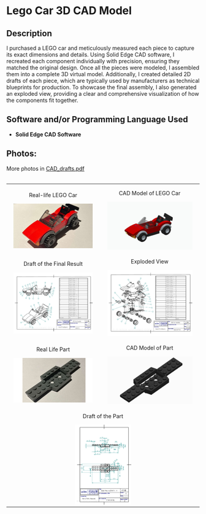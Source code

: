 <h1>Lego Car 3D CAD Model</h1>

<h2>Description</h2>
I purchased a LEGO car and meticulously measured each piece to capture its exact dimensions and details. Using Solid Edge CAD software, I recreated each component individually with precision, ensuring they matched the original design. Once all the pieces were modeled, I assembled them into a complete 3D virtual model. Additionally, I created detailed 2D drafts of each piece, which are typically used by manufacturers as technical blueprints for production. To showcase the final assembly, I also generated an exploded view, providing a clear and comprehensive visualization of how the components fit together.
<br />


<h2>Software and/or Programming Language Used</h2>

- <b>Solid Edge CAD Software</b>

<h2>Photos:</h2>
More photos in <a href="https://github.com/HoriaNazarie/LEGOCarCADModel/blob/main/CAD_drafts.pdf" target="_blank" 
								rel="noopener noreferrer">CAD_drafts.pdf</a>
<br />
<br />

<table align="center">
  <tr>
    <td align="center">
      <p>Real-life LEGO Car</p>
      <img src="https://github.com/HoriaNazarie/LEGOCarCADModel/blob/main/Photos/CAD_project_real.JPG?raw=true" 
           height="90%" width="90%" alt="Real-life LEGO Car"/>
    </td>
    <td align="center">
      <p>CAD Model of LEGO Car</p>
      <img src="https://github.com/HoriaNazarie/LEGOCarCADModel/blob/main/Photos/CAD_project_final.jpg?raw=true" 
           height="90%" width="90%" alt="CAD Model of LEGO Car"/>
    </td>
  </tr>
 <tr>
    <td align="center">
      <p>Draft of the Final Result</p>
      <img src="https://github.com/HoriaNazarie/LEGOCarCADModel/blob/main/Photos/CAD_drafts_final.jpg?raw=true" 
           height="90%" width="90%" alt="Real-life LEGO Car"/>
    </td>
    <td align="center">
      <p>Exploded View</p>
      <img src="https://github.com/HoriaNazarie/LEGOCarCADModel/blob/main/Photos/CAD_drafts_explode.jpg?raw=true" 
           height="90%" width="90%" alt="CAD Model of LEGO Car"/>
    </td>
  </tr>
 <tr>
    <td align="center">
      <p>Real Life Part</p>
      <img src="https://github.com/HoriaNazarie/LEGOCarCADModel/blob/main/Photos/CAD_real_base.JPG?raw=true" 
           height="90%" width="90%" alt="Real-life LEGO Car"/>
    </td>
    <td align="center">
      <p>CAD Model of Part</p>
      <img src="https://github.com/HoriaNazarie/LEGOCarCADModel/blob/main/Photos/CAD_par_base.JPG?raw=true" 
           height="90%" width="90%" alt="CAD Model of LEGO Car"/>
    </td>
  </tr>
  <tr>
    <td colspan="2" align="center">
      <p>Draft of the Part</p>
      <img src="https://github.com/HoriaNazarie/LEGOCarCADModel/blob/main/Photos/CAD_drafts_base.jpg?raw=true" 
           height="30%" width="30%" alt="Draft of the Part"/>
    </td>
  </tr>
 
</table>



<!--
 ```diff
- text in red
+ text in green
! text in orange
# text in gray
@@ text in purple (and bold)@@
```
--!>

